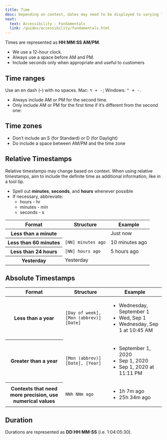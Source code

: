 ```yaml
---
title: Time
desc: Depending on context, dates may need to be displayed to varying levels of specificity.
next:
  text: Accessibility - Fundamentals
  link: /guides/accessibility/fundamentals.html
---
```


Times are represented as **HH:MM:SS AM/PM**.

- We use a 12-hour clock.
- Always use a space before AM and PM.
- Include seconds only when appropriate and useful to customers

<dialtone-usage>
<template #do>

- 12:45 AM
- 12:45:30 PM

</template>
<template #dont>

- 12:45AM
- 12:45:30PM
- 12:45 am
- 12:45:30 pm

</template>
</dialtone-usage>

## Time ranges

Use an en dash (–) with no spaces. Mac: <kbd title="option dash">⌥ + -</kbd>; Windows: <kbd title="control dash">⌃ + -</kbd>.

- Always include AM or PM for the second time.
- Only include AM or PM for the first time if it’s different from the second one:

<dialtone-usage>
<template #do>

- 5:00–6:00 PM
- 11:30 AM–4:00 PM

</template>
<template #dont>

- 5:00 pm–6:00 PM

</template>
</dialtone-usage>

## Time zones

- Don’t include an S (for Standard) or D (for Daylight)
- Do include a space between AM/PM and the time zone

<dialtone-usage>
<template #do>

- 3:00 PM PT

</template>
<template #dont>

- 3:00 PM PST

</template>
</dialtone-usage>

## Relative Timestamps

Relative timestamps may change based on context. When using relative timestamps, aim to include the definite time as additional information, like in a tool tip.

- Spell out **minutes**, **seconds**, and **hours** whenever possible
- If necessary, abbreviate:
  - hours - hr
  - minutes - min
  - seconds - s

<table class="d-table dialtone-doc-table d-body-base">
  <thead>
    <tr>
      <th class="d-w25p" scope="col">
        Format
      </th>
      <th scope="col">
        Structure
      </th>
      <th scope="col">
        Example
      </th>
    </tr>
  </thead>
  <tbody>
    <tr>
      <th scope="row">Less than a minute</th>
      <td></td>
      <td>Just now</td>
    </tr>
    <tr>
      <th scope="row">Less than 60 minutes</th>
      <td><code class="d-fs-100">[NN] minutes ago</code></td>
      <td>10 minutes ago</td>
    </tr>
    <tr>
      <th scope="row">Less than 24 hours</th>
      <td><code class="d-fs-100">[NN] hours ago</code></td>
      <td>5 hours ago</td>
    </tr>
    <tr>
      <th scope="row">Yesterday</th>
      <td>Yesterday</td>
    </tr>
  </tbody>
</table>

## Absolute Timestamps

<table class="d-table dialtone-doc-table d-body-base">
  <thead>
    <tr>
      <th class="d-w25p" scope="col">
        Format
      </th>
      <th scope="col">
        Structure
      </th>
      <th scope="col">
        Example
      </th>
    </tr>
  </thead>
  <tbody>
    <tr>
      <th scope="row">Less than a year </th>
      <td><code class="d-fs-100">[Day of week], [Mon (abbrev)] [Date]</code></td>
      <td>
        <ul class="d-ls-reset">
          <li>Wednesday, September 1</li>
          <li>Wed, Sep 1</li>
          <li>Wednesday, Sep 1 at 10:45 AM</li>
        </ul>
      </td>
    </tr>
    <tr>
      <th scope="row">Greater than a year</th>
      <td><code class="d-fs-100">[Mon (abbrev)] [Date], [Year]</code></td>
      <td>
        <ul class="d-ls-reset">
          <li>September 1, 2020</li>
          <li>Sep 1, 2020</li>
          <li>Sep 1, 2020 at 11:11 PM</li>
        </ul>
      </td>
    </tr>
    <tr>
      <th scope="row">Contexts that need more precision, use numerical values</th>
      <td><code class="d-fs-100">NNh NNm ago</code></td>
      <td>
        <ul class="d-ls-reset">
          <li>1h 7m ago</li>
          <li>25h 34m ago</li>
        </ul>
      </td>
    </tr>
  </tbody>
</table>

## Duration

Durations are represented as **DD:HH:MM:SS** (i.e. 1:04:05:30).

<script setup>
  import DialtoneUsage from '@baseComponents/DialtoneUsage.vue';
</script>
